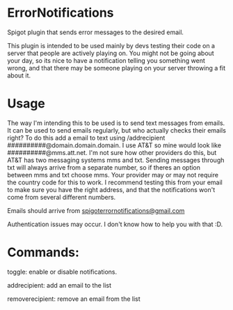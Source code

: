 # ErrorNotifications
Spigot plugin that sends error messages to the desired email.


This plugin is intended to be used mainly by devs testing their code on a server that people are actively playing on. You might not be going about your day, so its nice to have a notification telling you something went wrong, and that there may be someone playing on your server throwing a fit about it.

# Usage

The way I'm intending this to be used is to send text messages from emails. It can be used to send emails regularly, but who actually checks their emails right?
To do this add a email to text using /addrecipient ##########@domain.domain.domain. I use AT&T so mine would look like ##########@mms.att.net. I'm not sure how other providers do this, but AT&T has two messaging systems mms and txt. Sending messages through txt will always arrive from a separate number, so if theres an option between mms and txt choose mms. Your provider may or may not require the country code for this to work. I recommend testing this from your email to make sure you have the right address, and that the notifications won't come from several different numbers.

Emails should arrive from spigoterrornotifications@gmail.com

Authentication issues may occur. I don't know how to help you with that :D.


# Commands:

toggle: enable or disable notifications.

addrecipient: add an email to the list

removerecipient: remove an email from the list
